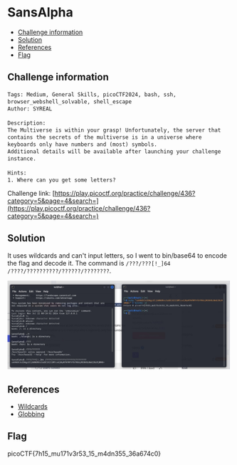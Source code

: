 # SansAlpha

- [Challenge information](#challenge-information)
- [Solution](#solution)
- [References](#references)
- [Flag](#flag)

## Challenge information
```
Tags: Medium, General Skills, picoCTF2024, bash, ssh, browser_webshell_solvable, shell_escape
Author: SYREAL

Description:
The Multiverse is within your grasp! Unfortunately, the server that contains the secrets of the multiverse is in a universe where keyboards only have numbers and (most) symbols.
Additional details will be available after launching your challenge instance.

Hints:
1. Where can you get some letters?
```

Challenge link: [https://play.picoctf.org/practice/challenge/436?category=5&page=4&search=](https://play.picoctf.org/practice/challenge/436?category=5&page=4&search=)

## Solution

It uses wildcards and can't input letters, so I went to bin/base64 to encode the flag and decode it. The command is ``/???/???[!_]64 /????/??????????/??????/????????``.

<img src="sansalpha.jpg" width="500" />

## References

- [Wildcards](https://tldp.org/LDP/GNU-Linux-Tools-Summary/html/x11655.htm)
- [Globbing](https://tldp.org/LDP/abs/html/globbingref.html)

## Flag

picoCTF{7h15_mu171v3r53_15_m4dn355_36a674c0}